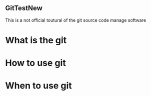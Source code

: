 ## GitTestNew
This is a not official toutural of the git source code manage software
# What is the git
# How to use git
# When to use git 
